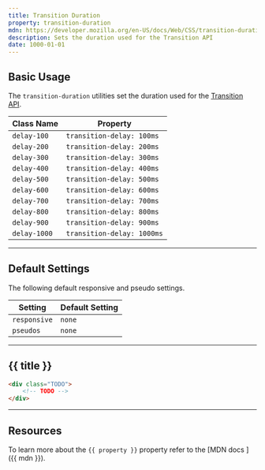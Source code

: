 ```yaml
---
title: Transition Duration
property: transition-duration
mdn: https://developer.mozilla.org/en-US/docs/Web/CSS/transition-duration
description: Sets the duration used for the Transition API
date: 1000-01-01
---
```


## Basic Usage

The `transition-duration` utilities set the duration used for the [Transition API](TODO).

| Class Name   | Property                   |
| ------------ | -------------------------- |
| `delay-100`  | `transition-delay: 100ms`  |
| `delay-200`  | `transition-delay: 200ms`  |
| `delay-300`  | `transition-delay: 300ms`  |
| `delay-400`  | `transition-delay: 400ms`  |
| `delay-500`  | `transition-delay: 500ms`  |
| `delay-600`  | `transition-delay: 600ms`  |
| `delay-700`  | `transition-delay: 700ms`  |
| `delay-800`  | `transition-delay: 800ms`  |
| `delay-900`  | `transition-delay: 900ms`  |
| `delay-1000` | `transition-delay: 1000ms` |

---

## Default Settings

The following default responsive and pseudo settings.

| Setting      | Default Setting |
| ------------ | --------------- |
| `responsive` | `none`          |
| `pseudos`    | `none`          |

---

## {{ title }}

<div class="bg-silver-200 p-20 h-256 radius-md flex flex-wrap align-content-center">
  <!-- ... -->
</div>

```html
<div class="TODO">
	<!-- TODO -->
</div>
```

---

## Resources

To learn more about the `{{ property }}` property refer to the [MDN docs <i class="far fa-external-link ml-6"></i>]({{ mdn }}).
